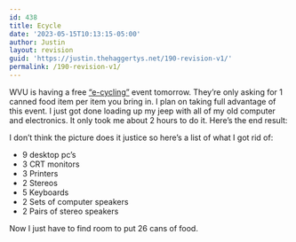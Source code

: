 ```yaml
---
id: 438
title: Ecycle
date: '2023-05-15T10:13:15-05:00'
author: Justin
layout: revision
guid: 'https://justin.thehaggertys.net/190-revision-v1/'
permalink: /190-revision-v1/
---
```


WVU is having a free [“e-cycling”](http://wecan.wvu.edu/wvu_e_cycling_day_april_16th) event tomorrow. They’re only asking for 1 canned food item per item you bring in. I plan on taking full advantage of this event. I just got done loading up my jeep with all of my old computer and electronics. It only took me about 2 hours to do it. Here’s the end result:

I don’t think the picture does it justice so here’s a list of what I got rid of:

- 9 desktop pc’s
- 3 CRT monitors
- 3 Printers
- 2 Stereos
- 5 Keyboards
- 2 Sets of computer speakers
- 2 Pairs of stereo speakers

Now I just have to find room to put 26 cans of food.